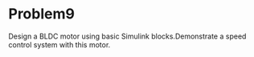# Problem9
Design a BLDC motor using basic Simulink blocks.Demonstrate a speed control system with this motor. 
